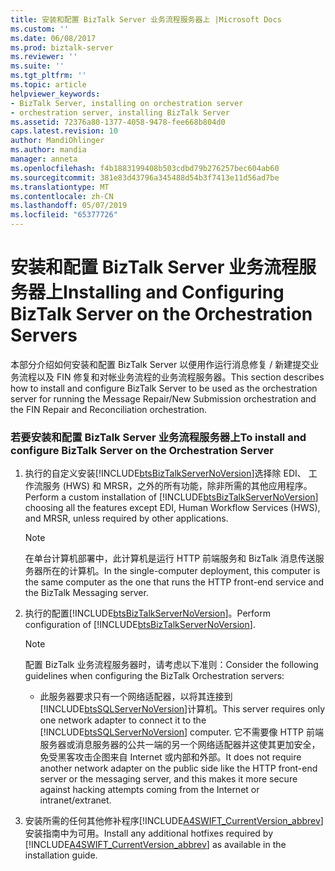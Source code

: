 ```yaml
---
title: 安装和配置 BizTalk Server 业务流程服务器上 |Microsoft Docs
ms.custom: ''
ms.date: 06/08/2017
ms.prod: biztalk-server
ms.reviewer: ''
ms.suite: ''
ms.tgt_pltfrm: ''
ms.topic: article
helpviewer_keywords:
- BizTalk Server, installing on orchestration server
- orchestration server, installing BizTalk Server
ms.assetid: 72376a80-1377-4058-9478-fee668b804d0
caps.latest.revision: 10
author: MandiOhlinger
ms.author: mandia
manager: anneta
ms.openlocfilehash: f4b1883199408b503cdbd79b276257bec604ab60
ms.sourcegitcommit: 381e83d43796a345488d54b3f7413e11d56ad7be
ms.translationtype: MT
ms.contentlocale: zh-CN
ms.lasthandoff: 05/07/2019
ms.locfileid: "65377726"
---
```

# <a name="installing-and-configuring-biztalk-server-on-the-orchestration-servers"></a><span data-ttu-id="904f1-102">安装和配置 BizTalk Server 业务流程服务器上</span><span class="sxs-lookup"><span data-stu-id="904f1-102">Installing and Configuring BizTalk Server on the Orchestration Servers</span></span>
<span data-ttu-id="904f1-103">本部分介绍如何安装和配置 BizTalk Server 以便用作运行消息修复 / 新建提交业务流程以及 FIN 修复和对帐业务流程的业务流程服务器。</span><span class="sxs-lookup"><span data-stu-id="904f1-103">This section describes how to install and configure BizTalk Server to be used as the orchestration server for running the Message Repair/New Submission orchestration and the FIN Repair and Reconciliation orchestration.</span></span>  

### <a name="to-install-and-configure-biztalk-server-on-the-orchestration-server"></a><span data-ttu-id="904f1-104">若要安装和配置 BizTalk Server 业务流程服务器上</span><span class="sxs-lookup"><span data-stu-id="904f1-104">To install and configure BizTalk Server on the Orchestration Server</span></span>  

1. <span data-ttu-id="904f1-105">执行的自定义安装[!INCLUDE[btsBizTalkServerNoVersion](../../includes/btsbiztalkservernoversion-md.md)]选择除 EDI、 工作流服务 (HWS) 和 MRSR，之外的所有功能，除非所需的其他应用程序。</span><span class="sxs-lookup"><span data-stu-id="904f1-105">Perform a custom installation of [!INCLUDE[btsBizTalkServerNoVersion](../../includes/btsbiztalkservernoversion-md.md)] choosing all the features except EDI, Human Workflow Services (HWS), and MRSR, unless required by other applications.</span></span>  

   > [!NOTE]
   >  <span data-ttu-id="904f1-106">在单台计算机部署中，此计算机是运行 HTTP 前端服务和 BizTalk 消息传送服务器所在的计算机。</span><span class="sxs-lookup"><span data-stu-id="904f1-106">In the single-computer deployment, this computer is the same computer as the one that runs the HTTP front-end service and the BizTalk Messaging server.</span></span>  

2. <span data-ttu-id="904f1-107">执行的配置[!INCLUDE[btsBizTalkServerNoVersion](../../includes/btsbiztalkservernoversion-md.md)]。</span><span class="sxs-lookup"><span data-stu-id="904f1-107">Perform configuration of [!INCLUDE[btsBizTalkServerNoVersion](../../includes/btsbiztalkservernoversion-md.md)].</span></span>  

   > [!NOTE]
   >  <span data-ttu-id="904f1-108">配置 BizTalk 业务流程服务器时，请考虑以下准则：</span><span class="sxs-lookup"><span data-stu-id="904f1-108">Consider the following guidelines when configuring the BizTalk Orchestration servers:</span></span>  

   - <span data-ttu-id="904f1-109">此服务器要求只有一个网络适配器，以将其连接到[!INCLUDE[btsSQLServerNoVersion](../../includes/btssqlservernoversion-md.md)]计算机。</span><span class="sxs-lookup"><span data-stu-id="904f1-109">This server requires only one network adapter to connect it to the [!INCLUDE[btsSQLServerNoVersion](../../includes/btssqlservernoversion-md.md)] computer.</span></span> <span data-ttu-id="904f1-110">它不需要像 HTTP 前端服务器或消息服务器的公共一端的另一个网络适配器并这使其更加安全，免受黑客攻击企图来自 Internet 或内部和外部。</span><span class="sxs-lookup"><span data-stu-id="904f1-110">It does not require another network adapter on the public side like the HTTP front-end server or the messaging server, and this makes it more secure against hacking attempts coming from the Internet or intranet/extranet.</span></span>  

3. <span data-ttu-id="904f1-111">安装所需的任何其他修补程序[!INCLUDE[A4SWIFT_CurrentVersion_abbrev](../../includes/a4swift-currentversion-abbrev-md.md)]安装指南中为可用。</span><span class="sxs-lookup"><span data-stu-id="904f1-111">Install any additional hotfixes required by [!INCLUDE[A4SWIFT_CurrentVersion_abbrev](../../includes/a4swift-currentversion-abbrev-md.md)] as available in the installation guide.</span></span>
